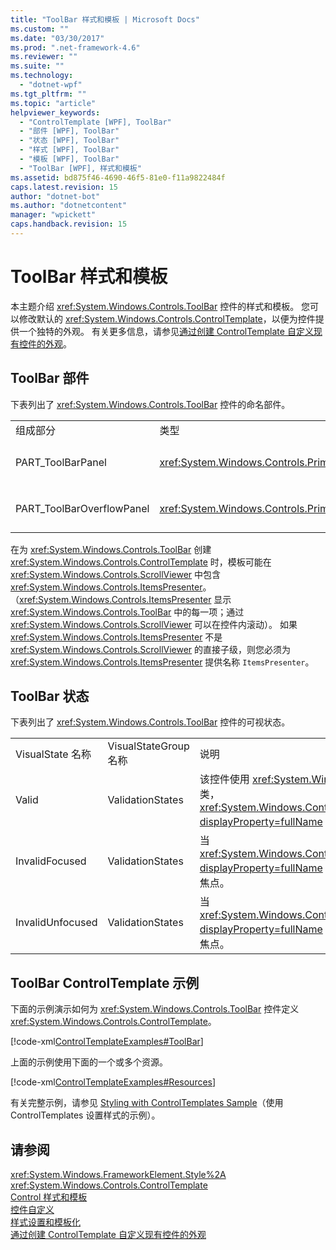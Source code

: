 ```yaml
---
title: "ToolBar 样式和模板 | Microsoft Docs"
ms.custom: ""
ms.date: "03/30/2017"
ms.prod: ".net-framework-4.6"
ms.reviewer: ""
ms.suite: ""
ms.technology: 
  - "dotnet-wpf"
ms.tgt_pltfrm: ""
ms.topic: "article"
helpviewer_keywords: 
  - "ControlTemplate [WPF], ToolBar"
  - "部件 [WPF], ToolBar"
  - "状态 [WPF], ToolBar"
  - "样式 [WPF], ToolBar"
  - "模板 [WPF], ToolBar"
  - "ToolBar [WPF], 样式和模板"
ms.assetid: bd875f46-4690-46f5-81e0-f11a9822484f
caps.latest.revision: 15
author: "dotnet-bot"
ms.author: "dotnetcontent"
manager: "wpickett"
caps.handback.revision: 15
---
```

# ToolBar 样式和模板
本主题介绍 <xref:System.Windows.Controls.ToolBar> 控件的样式和模板。  您可以修改默认的 <xref:System.Windows.Controls.ControlTemplate>，以便为控件提供一个独特的外观。  有关更多信息，请参见[通过创建 ControlTemplate 自定义现有控件的外观](../../../../docs/framework/wpf/controls/customizing-the-appearance-of-an-existing-control.md)。  
  
## ToolBar 部件  
 下表列出了 <xref:System.Windows.Controls.ToolBar> 控件的命名部件。  
  
||||  
|-|-|-|  
|组成部分|类型|说明|  
|PART\_ToolBarPanel|<xref:System.Windows.Controls.Primitives.ToolBarPanel>|包含 <xref:System.Windows.Controls.ToolBar> 上的控件的对象。|  
|PART\_ToolBarOverflowPanel|<xref:System.Windows.Controls.Primitives.ToolBarOverflowPanel>|包含 <xref:System.Windows.Controls.ToolBar> 溢出区域中的控件的对象。|  
  
 在为 <xref:System.Windows.Controls.ToolBar> 创建 <xref:System.Windows.Controls.ControlTemplate> 时，模板可能在 <xref:System.Windows.Controls.ScrollViewer> 中包含 <xref:System.Windows.Controls.ItemsPresenter>。  （<xref:System.Windows.Controls.ItemsPresenter> 显示 <xref:System.Windows.Controls.ToolBar> 中的每一项；通过 <xref:System.Windows.Controls.ScrollViewer> 可以在控件内滚动）。  如果 <xref:System.Windows.Controls.ItemsPresenter> 不是 <xref:System.Windows.Controls.ScrollViewer> 的直接子级，则您必须为 <xref:System.Windows.Controls.ItemsPresenter> 提供名称 `ItemsPresenter`。  
  
## ToolBar 状态  
 下表列出了 <xref:System.Windows.Controls.ToolBar> 控件的可视状态。  
  
||||  
|-|-|-|  
|VisualState 名称|VisualStateGroup 名称|说明|  
|Valid|ValidationStates|该控件使用 <xref:System.Windows.Controls.Validation> 类，<xref:System.Windows.Controls.Validation.HasError%2A?displayProperty=fullName> 附加属性为 `false`。|  
|InvalidFocused|ValidationStates|当 <xref:System.Windows.Controls.Validation.HasError%2A?displayProperty=fullName> 附加属性为 `true` 时，控件具有焦点。|  
|InvalidUnfocused|ValidationStates|当 <xref:System.Windows.Controls.Validation.HasError%2A?displayProperty=fullName> 附加属性为 `true` 时，控件没有焦点。|  
  
## ToolBar ControlTemplate 示例  
 下面的示例演示如何为 <xref:System.Windows.Controls.ToolBar> 控件定义 <xref:System.Windows.Controls.ControlTemplate>。  
  
 [!code-xml[ControlTemplateExamples#ToolBar](../../../../samples/snippets/csharp/VS_Snippets_Wpf/ControlTemplateExamples/CS/resources/toolbar.xaml#toolbar)]  
  
 上面的示例使用下面的一个或多个资源。  
  
 [!code-xml[ControlTemplateExamples#Resources](../../../../samples/snippets/csharp/VS_Snippets_Wpf/ControlTemplateExamples/CS/resources/shared.xaml#resources)]  
  
 有关完整示例，请参见 [Styling with ControlTemplates Sample](http://go.microsoft.com/fwlink/?LinkID=160041)（使用 ControlTemplates 设置样式的示例）。  
  
## 请参阅  
 <xref:System.Windows.FrameworkElement.Style%2A>   
 <xref:System.Windows.Controls.ControlTemplate>   
 [Control 样式和模板](../../../../docs/framework/wpf/controls/control-styles-and-templates.md)   
 [控件自定义](../../../../docs/framework/wpf/controls/control-customization.md)   
 [样式设置和模板化](../../../../docs/framework/wpf/controls/styling-and-templating.md)   
 [通过创建 ControlTemplate 自定义现有控件的外观](../../../../docs/framework/wpf/controls/customizing-the-appearance-of-an-existing-control.md)